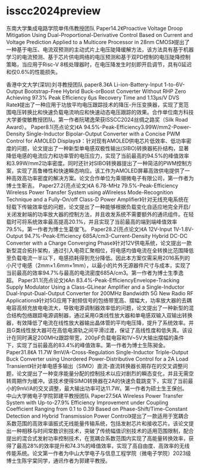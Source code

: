 # isscc2024preview
东南大学集成电路学院单伟伟教授团队
Paper14.2《Proactive Voltage Droop Mitigation Using Dual-Proportional-Derivative Control Based on Current and Voltage Prediction Applied to a Multicore Processor in 28nm  CMOS》提出了一种基于电压、电流双预测的主动式片上电压陡降缓解方法，该方法具有基于机器学习的电流预测、基于芯片供电网络的电压预测和基于双PD控制的电压陡降控制策略，当应用于Risc-V 8核处理器时，在电压降发生时刻即开启调节，具有0延迟和仅0.6%的性能损失。

香港中文大学(深圳)刘寻教授团队
paper8.3《A Li-ion-Battery-Input 1-to-6V-Output Bootstrap-Free Hybrid Buck-orBoost Converter Without RHP Zero Achieving 97.3% Peak Efficiency 6μs Recovery Time and 1.13μs/V DVS Rate》提出了一种应用于功放平均电压跟踪技术的降压-升压变换器，实现了宽范围电压转换比和快速负载电流响应和快速动态电压跟踪的效果。合作单位南方科技大学姜俊敏教授团队。第一作者阮珺逸荣获ISSCC2024丝绸之路奖（Silk Road Award）。
Paper8.1(亮点论文)《A 94.5%-Peak-Efficiency3.99W/mm2-Power-Density Single-lnductor Bipolar-Output Converter with a Concise PWM Control for AMOLED Displays》：针对现有AMOLED供电芯片低效率、低功率密度的问题，论文提出了一种新型单电感双极性输出(SIBO)转换器拓扑结构，显著降低电感的电流应力和功率管的电压应力，实现了当前最高的94.5%的峰值效率和3.99W/mm2功率密度。同时还针对SIBO转换器提出了一种简洁的PWM控制方案，实现了高鲁棒性和快速瞬态响应。该工作为AMOLED屏幕高效供电提供了一种高效高功率密度的解决方案。论文合作单位为乘翎微电子有限公司，第一作者为博士生靳吉。
Paper27.2(亮点论文)《A 6.78-MHz 79.5%-Peak-Efficiency Wireless Power Transfer System using aWireless Mode-Recognition Technique and a Fully-On/off Class-D Power Amplifier》针对无线充电系统在轻载下传输效率低的问题，论文提出了一种能够根据负载变化自适应地完全开启/关闭发射端的功率放大器的控制方法，并且收发系统不需要额外的通讯组件。在轻载时可将系统效率最高提高20.1%，并且实现了当前最高的端到端峰值效率79.5%。第一作者为博士生葛俊飞。
Paper28.2(亮点论文)《A 12V-Input 1V-1.8V-Output 94.7%-Peak-Efficiency 685A/cm3-Current-Density Hybrid DC-DC Converter with a Charge Converging Phase》针对12V供电系统，论文提出一款新型混合拓扑架构，通过引入电荷汇聚相位，将电感均值电流在全转换比范围降低至负载电流一半以下，电感损耗得到充分降低。因此本方案仅需采用2016系列的小尺寸电感（2mm×1.6mm×1mm），以最小的片外无源器件尺寸与成本，实现了当前最高的效率94.7%与最高的电流密度685A/cm3。第一作者为博士生季逸超。
Paper31.1(亮点论文)《An 83.4%-Peak-EfficiencyEnvelope-Tracking Supply Modulator Using a Class-GLinear Amplifier and a Single-Inductor Dual-Input-Dual-Output Converter for 200MHz Bandwidth 5G New Radio RF Applications》针对5G应用下射频信号的包络带宽高、摆幅大，功率放大器的去耦电容高频充放电电流大，导致电源调制器效率低的问题，论文提出了一种新型的混合结构包络跟踪电源调制器，通过采用G类线性放大器和单电感双输入双输出转换器，有效降低了电流在线性放大器输出晶体管的平均电压降，提升了系统效率。并且G类线性放大器可在高低电源轨之间平滑过渡，保证了高线性度和低失真。该设计在同时满足200MHz跟踪带宽，200pF负载电容和1V~5V大输出摆幅的条件下，实现了当前最高的83.4%的峰值效率。第一作者为博士生陈昶金。
Paper31.8《A 11.7W 9mV/A-Cross-Regulation Single-Inductor Triple-Output Buck Converter using Unordered Power-Distributive Control for a 2A Load Transient》针对单电感多输出（SIMO）直流-直流转换器长期存在的交叉调整问题，论文提出了一种变序能量分配的控制技术以应对剧烈的瞬态变化，并且无需空转周期作为缓冲。该技术使得SIMO转换器在2A的快速负载跳变下，实现了当前最小的9mV/A的交叉调整，最大输出功率可达11.7W。第一作者为硕士生王保创。
中山大学微电子学院郭建平教授团队
Paper27.5《A Wireless Power Transfer System with Up-to-27.9% Efficiency Improvement under Coupling Coefficient Ranging from 0.1 to 0.39 Based on Phase-Shift/Time-Constant Detection and Hybrid Transmission Power Control》提出了一款适用于宽耦合系数范围的高效率谐振式无线能量传输系统，包括发射芯片和接收芯片。该论文提出一种相移与时间常数识别技术，突破了传统幅值识别技术的适用范围限制，配合提出的混合式发射功率控制技术，在宽耦合系数范围内实现了高能量转换效率，获得了最高28%的效率提升和74.3%的峰值效率，实现了高自由度、高效率的无线传能系统。论文第一作者为中山大学电子与信息工程学院（微电子学院）2023级博士生陈宇棠同学，通讯作者为郭建平教授。